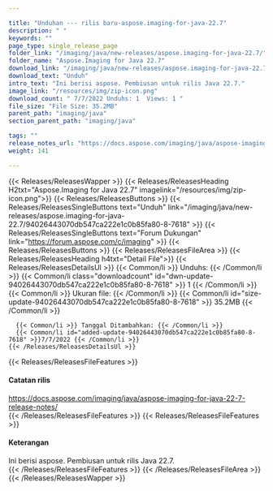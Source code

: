 ```yaml
---

title: "Unduhan --- rilis baru-aspose.imaging-for-java-22.7"
description: " "
keywords: ""
page_type: single_release_page
folder_link: "/imaging/java/new-releases/aspose.imaging-for-java-22.7/"
folder_name: "Aspose.Imaging for Java 22.7"
download_link: "/imaging/java/new-releases/aspose.imaging-for-java-22.7/94026443070db547ca222e1c0b85fa80-8-7618"
download_text: "Unduh"
intro_text: "Ini berisi aspose. Pembiusan untuk rilis Java 22.7."
image_link: "/resources/img/zip-icon.png"
download_count: " 7/7/2022 Unduhs: 1  Views: 1 "
file_size: "File Size: 35.2MB"
parent_path: "imaging/java"
section_parent_path: "imaging/java"

tags: ""
release_notes_url: "https://docs.aspose.com/imaging/java/aspose-imaging-for-java-22-7-release-notes/"
weight: 141

---
```


{{< Releases/ReleasesWapper >}}
  {{< Releases/ReleasesHeading H2txt="Aspose.Imaging for Java 22.7" imagelink="/resources/img/zip-icon.png">}}
  {{< Releases/ReleasesButtons >}}
    {{< Releases/ReleasesSingleButtons text="Unduh" link="/imaging/java/new-releases/aspose.imaging-for-java-22.7/94026443070db547ca222e1c0b85fa80-8-7618" >}}
    {{< Releases/ReleasesSingleButtons text="Forum Dukungan" link="https://forum.aspose.com/c/imaging" >}}
  {{< Releases/ReleasesButtons >}}
  {{< Releases/ReleasesFileArea >}}
    {{< Releases/ReleasesHeading h4txt="Detail File">}}
    {{< Releases/ReleasesDetailsUl >}}
      {{< Common/li >}} Unduhs: {{< /Common/li >}}
      {{< Common/li class="downloadcount" id="dwn-update-94026443070db547ca222e1c0b85fa80-8-7618" >}} 1 {{< /Common/li >}}
      {{< Common/li >}} Ukuran file: {{< /Common/li >}}
      {{< Common/li id="size-update-94026443070db547ca222e1c0b85fa80-8-7618" >}} 35.2MB {{< /Common/li >}}

      {{< Common/li >}} Tanggal Ditambahkan: {{< /Common/li >}}
      {{< Common/li id="added-update-94026443070db547ca222e1c0b85fa80-8-7618" >}}7/7/2022 {{< /Common/li >}}
    {{< /Releases/ReleasesDetailsUl >}}

  {{< Releases/ReleasesFileFeatures >}}
      <h4>Catatan rilis</h4><div><a href='https://docs.aspose.com/imaging/java/aspose-imaging-for-java-22-7-release-notes/'>https://docs.aspose.com/imaging/java/aspose-imaging-for-java-22-7-release-notes/</a></div>
  {{< /Releases/ReleasesFileFeatures >}}
  {{< Releases/ReleasesFileFeatures >}}
      <h4>Keterangan</h4><div class="HTMLDescription">Ini berisi aspose. Pembiusan untuk rilis Java 22.7.</div>
  {{< /Releases/ReleasesFileFeatures >}}
 {{< /Releases/ReleasesFileArea >}}
{{< /Releases/ReleasesWapper >}}


